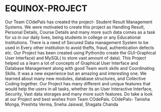 # EQUINOX-PROJECT
Our Team COdePals has created the project- Student Result Management Systems. 
We were motivated to create this project as Handling Result, Personal Details, Course Details and many more such data comes as a task for us in our daily lives, being students in college or any Educational Institutions. 
There is a need of Secured Data management System to be used in Every other institution to avoid thefts, fraud, authentication defects etc.
Our Project has been created using Python(to create the GUI-Graphical User Interface) and MySQL( to store vast amount of data).
This Project helped us a learn a lot of concepts of Graphical User Interface and Database Management along with good Team work skills and Coordinating Skills. It was a new experience but an amazing and interesting one. We learned about many new modules, database structures, and Collective Coding together.
Our Project has many different and unique features that would help the users in all tasks, whether its an User Interactive Interface, Security, Vast data storages and many more such features. 
Do take a look at our Project and best wishes from Team COdePals.
COdePals- Tanisha Monga, Preshita Verma, Sneha Jaiswal, Shagata Chanda
